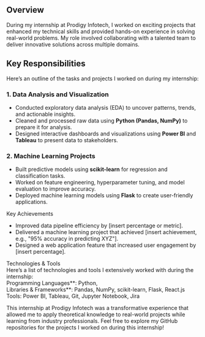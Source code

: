 

## Overview  
During my internship at Prodigy Infotech, I worked on exciting projects that enhanced my technical skills and provided hands-on experience in solving real-world problems. My role involved collaborating with a talented team to deliver innovative solutions across multiple domains.  

## Key Responsibilities  
Here’s an outline of the tasks and projects I worked on during my internship:  

### 1. **Data Analysis and Visualization**  
- Conducted exploratory data analysis (EDA) to uncover patterns, trends, and actionable insights.  
- Cleaned and processed raw data using **Python (Pandas, NumPy)** to prepare it for analysis.  
- Designed interactive dashboards and visualizations using **Power BI** and **Tableau** to present data to stakeholders.  

### 2. **Machine Learning Projects**  
- Built predictive models using **scikit-learn** for regression and classification tasks.  
- Worked on feature engineering, hyperparameter tuning, and model evaluation to improve accuracy.  
- Deployed machine learning models using **Flask** to create user-friendly applications.  

 Key Achievements  
- Improved data pipeline efficiency by [insert percentage or metric].  
- Delivered a machine learning project that achieved [insert achievement, e.g., "95% accuracy in predicting XYZ"].  
- Designed a web application feature that increased user engagement by [insert percentage].  

Technologies & Tools  
Here’s a list of technologies and tools I extensively worked with during the internship:  
Programming Languages**: Python,   
Libraries & Frameworks**: Pandas, NumPy, scikit-learn, Flask, React.js  
Tools: Power BI, Tableau, Git, Jupyter Notebook, Jira  




This internship at Prodigy Infotech was a transformative experience that allowed me to apply theoretical knowledge to real-world projects while learning from industry professionals. Feel free to explore my GitHub repositories for the projects I worked on during this internship!
